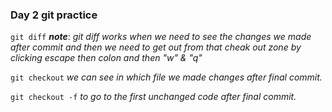 ### Day 2 git practice 
`git diff`
***note***: *git diff works when we need to see the changes we made after commit*
 *and then we need to get out from that cheak out zone by clicking escape then colon and then "w" & "q"*

 `git checkout`
 *we can see in which file we made changes after final commit.*

 `git checkout -f`
 *to go to the first unchanged code  after final commit.*


